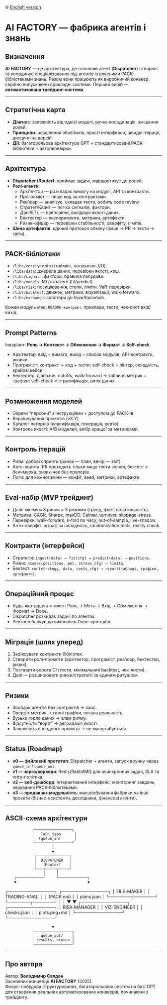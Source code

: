 🌐 [English version](README_EN.md)
# AI FACTORY — фабрика агентів і знань

## Визначення
**AI FACTORY** — це архітектура, де головний агент (**Dispatcher**) створює та координує спеціалізованих під-агентів із власними PACK-бібліотеками знань. Разом вони працюють як виробничий конвеєр, серійно випускаючи прикладні системи. Перший виріб — **автоматизована трейдинг-система**.

---

## Стратегічна карта
- **Діагноз**: залежність від однієї моделі, ручна координація, змішання ролей.  
- **Принципи**: розділення обов’язків, прості інтерфейси, швидкі ітерації, дисципліна версій.  
- **Дії**: багаторольова архітектура GPT + стандартизовані PACK-бібліотеки + автоперевірки.

---

## Архітектура
- **Dispatcher (Router)**: приймає задачі, маршрутизує до ролей.  
- **Ролі-агенти**:  
  - Архітектор — розкладає вимогу на модулі, API та контракти.  
  - Програміст — пише код за контрактами.  
  - Рев’юер — аналізує, складає тести, робить code review.  
  - Стратег/Квант — логіка сигналів, фактори.  
  - Дані/ETL — пайплайни, валідація якості даних.  
  - Бектестер — експерименти, метрики, артефакти.  
  - Ризик-офіцер — перевірки стабільності, оверфіту, лімітів.  
- **Шина артефактів**: єдиний протокол обміну (issue → PR → тести → звіти).

---

## PACK-бібліотеки
- `/libs/core`: утиліти (таймінг, логування, I/O).  
- `/libs/data`: джерела даних, перевірки якості, кеш.  
- `/libs/signals`: фактори, правила побудови.  
- `/libs/models`: ML/стратегії (fit/predict).  
- `/libs/risk`: позиціювання, стопи, ліміти, VaR-перевірки.  
- `/libs/backtest`: движок, метрики, візуалізації, walk-forward.  
- `/libs/exchange`: адаптери до бірж/брокерів.  

Кожен модуль має: `README-контракт`, приклади, тести, чек-лист вхід/вихід.

---

## Prompt Patterns
Інваріант: **Роль → Контекст → Обмеження → Формат → Self-check**.  
- Архітектор: вхід = вимога, вихід = список модулів, API-контракти, ризики.  
- Програміст: контракт → код + тести; self-check = лінтер, складність, крайові кейси.  
- Бектестер: діапазон, cutoffs, walk-forward → таблиця метрик + графіки; self-check = стратифікація, витік даних.

---

## Розмноження моделей
- Окремі “персони” з інструкціями + доступом до PACK-ів.  
- Версіонування промптів (vX.Y).  
- Каталог патернів (класифікація, генерація, рев’ю).  
- Контроль якості: A/B моделей, вибір кращої за метриками.

---

## Контроль ітерацій
- Ритм: добові спринти (ранок — план, вечір — звіт).  
- Авто-ворота: PR проходить тільки якщо тести зелені, бектест ≥ бенчмарка, ризик-чек без прапорів.  
- Логи: для кожної зміни — конфіг, seed, метрики, артефакти.

---

## Eval-набір (MVP трейдинг)
- Дані: мінімум 3 ринки × 3 режими (тренд, флет, волатильність).  
- Метрики: CAGR, Sharpe, maxDD, Calmar, turnover, slippage-stress.  
- Перевірки: walk-forward, k-fold по часу, out-of-sample, live-shadow.  
- Анти-оверфіт: штраф за складність, randomization tests, reality check.

---

## Контракти (інтерфейси)
- Стратегія: `ingest(data) → fit(cfg) → predict(data) → positions`.  
- Ризик: `assess(positions, pnl, stress_cfg) → limits`.  
- Бектест: `run(strategy, data, costs_cfg) → report(таблиці, графіки, артефакти)`.

---

## Операційний процес
- Будь-яка задача = тикет: Роль → Мета → Вхід → Обмеження → Формат → Done.  
- Dispatcher розкидає задачі по агентах.  
- Рев’юер блокує до виконання Done-критеріїв.

---

## Міграція (шлях уперед)
1. Зафіксувати контракти бібліотек.  
2. Створити ролі-промпти (архітектор, програміст, рев’юер, бектестер, ризик).  
3. Поставити ворота CI (тести, мінімальний backtest, чек-листи).  
4. Далі — розширювати ринки/стратегії за єдиним ритуалом.

---

## Ризики
- Зоопарк агентів без контрактів → хаос.  
- Оверфіт метрик → гарні графіки, погана реальність.  
- Вузьке горло даних → злам ритму.  
- Відсутність “воріт” → деградація якості.  
- Залежність від одного промпта → не масштабується.

---

## Status (Roadmap)
- **v0 — файловий прототип**: Dispatcher + агенти, запуск вручну через `queue_in` / `queue_out`.  
- **v1 — черга/воркери**: Redis/RabbitMQ для асинхронних задач, SLA та retry-політика.  
- **v2 — веб-дашборд**: інтерактивний інтерфейс, моніторинг завдань, керування PACK-бібліотеками.  
- **v3 — продакшн-модульність**: масштабування фабрики на інші проєкти (бізнес-асистенти, дослідники, фінансові агенти).

---

## ASCII-схема архітектури

                ┌─────────────────┐
                │   TASK.json      │
                │  (queue_in)      │
                └────────┬────────┘
                         │
                         ▼
                 ┌───────────────┐
                 │  DISPATCHER   │
                 │   (Router)    │
                 └───┬─────┬─────┘
                     │     │
        ┌────────────┘     └─────────────┐
        ▼                                ▼
┌───────────────┐                ┌───────────────┐
│  FILE-MAKER   │                │ TRADING-ANAL. │
│  (PACK md)    │                │ plans.json    │
└───────┬───────┘                └───────┬───────┘
        │                                │
        ▼                                ▼
┌───────────────┐                ┌───────────────┐
│ RISK-MANAGER  │                │ VIZ-ENGINEER  │
│ checks.json   │                │ plots.png+md  │
└───────────────┘                └───────────────┘

                         ▼
                ┌─────────────────┐
                │   queue_out/    │
                │ results, status │
                └─────────────────┘

---

## Про автора
Автор: **Володимир Салдан**  
Засновник концепції **AI FACTORY** (2025).  
Фокус: побудова структурованих, багаторольових систем на базі GPT для створення реальних автоматизованих конвеєрів, починаючи з трейдингу.
